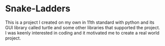 # Snake-Ladders
This is a project I created on my own in 11th standard with python and its GUI library called turtle and some other libraries that supported the project. I was keenly interested in coding and it motivated me to create a real world project.
